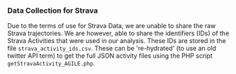 ### Data Collection for Strava

Due to the terms of use for Strava Data, we are unable to share the raw Strava trajectories.  We are however, able to share the identifiers (IDs) of the Strava Activities that were used in our analysis.  These IDs are stored in the file `strava_activity_ids.csv`. These can be 're-hydrated' (to use an old twitter API term) to get the full JSON activity files using the PHP script `getStravaActivity_AGILE.php`.